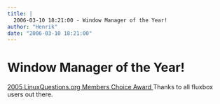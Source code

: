 ```yaml
---
title: |
  2006-03-10 18:21:00 - Window Manager of the Year!
author: "Henrik"
date: "2006-03-10 18:21:00"
---
```


# Window Manager of the Year!

<a href="http://www.linuxquestions.org/questions/showthread.php?t=409027">2005 LinuxQuestions.org Members Choice Award </a>
Thanks to all fluxbox users out there.




